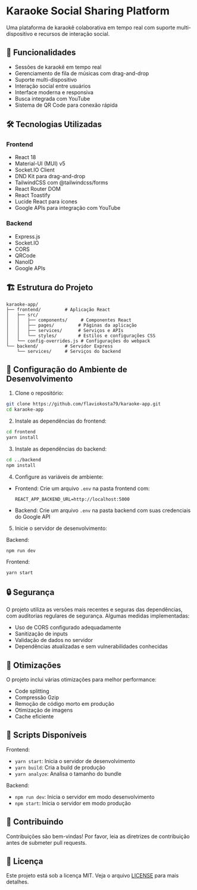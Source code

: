 # Karaoke Social Sharing Platform

Uma plataforma de karaokê colaborativa em tempo real com suporte multi-dispositivo e recursos de interação social.

## 🚀 Funcionalidades

- Sessões de karaokê em tempo real
- Gerenciamento de fila de músicas com drag-and-drop
- Suporte multi-dispositivo
- Interação social entre usuários
- Interface moderna e responsiva
- Busca integrada com YouTube
- Sistema de QR Code para conexão rápida

## 🛠️ Tecnologias Utilizadas

### Frontend
- React 18
- Material-UI (MUI) v5
- Socket.IO Client
- DND Kit para drag-and-drop
- TailwindCSS com @tailwindcss/forms
- React Router DOM
- React Toastify
- Lucide React para ícones
- Google APIs para integração com YouTube

### Backend
- Express.js
- Socket.IO
- CORS
- QRCode
- NanoID
- Google APIs

## 🏗️ Estrutura do Projeto

```
karaoke-app/
├── frontend/         # Aplicação React
│   ├── src/
│   │   ├── components/     # Componentes React
│   │   ├── pages/         # Páginas da aplicação
│   │   ├── services/      # Serviços e APIs
│   │   └── styles/        # Estilos e configurações CSS
│   └── config-overrides.js # Configurações do webpack
└── backend/          # Servidor Express
    └── services/     # Serviços do backend
```

## 🔧 Configuração do Ambiente de Desenvolvimento

1. Clone o repositório:
```bash
git clone https://github.com/flaviokosta79/karaoke-app.git
cd karaoke-app
```

2. Instale as dependências do frontend:
```bash
cd frontend
yarn install
```

3. Instale as dependências do backend:
```bash
cd ../backend
npm install
```

4. Configure as variáveis de ambiente:
- Frontend: Crie um arquivo `.env` na pasta frontend com:
  ```
  REACT_APP_BACKEND_URL=http://localhost:5000
  ```
- Backend: Crie um arquivo `.env` na pasta backend com suas credenciais do Google API

5. Inicie o servidor de desenvolvimento:

Backend:
```bash
npm run dev
```

Frontend:
```bash
yarn start
```

## 🔒 Segurança

O projeto utiliza as versões mais recentes e seguras das dependências, com auditorias regulares de segurança. Algumas medidas implementadas:

- Uso de CORS configurado adequadamente
- Sanitização de inputs
- Validação de dados no servidor
- Dependências atualizadas e sem vulnerabilidades conhecidas

## 🚀 Otimizações

O projeto inclui várias otimizações para melhor performance:

- Code splitting
- Compressão Gzip
- Remoção de código morto em produção
- Otimização de imagens
- Cache eficiente

## 📝 Scripts Disponíveis

Frontend:
- `yarn start`: Inicia o servidor de desenvolvimento
- `yarn build`: Cria a build de produção
- `yarn analyze`: Analisa o tamanho do bundle

Backend:
- `npm run dev`: Inicia o servidor em modo desenvolvimento
- `npm start`: Inicia o servidor em modo produção

## 🤝 Contribuindo

Contribuições são bem-vindas! Por favor, leia as diretrizes de contribuição antes de submeter pull requests.

## 📄 Licença

Este projeto está sob a licença MIT. Veja o arquivo [LICENSE](LICENSE) para mais detalhes.
